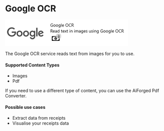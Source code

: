 # Google OCR



![](../assets/43.png)

The Google OCR service reads text from images for you to use.

#### Supported Content Types

* Images
* Pdf

If you need to use a different type of content, you can use the AiForged Pdf Converter.

#### Possible use cases

* Extract data from receipts
* Visualise your receipts data

